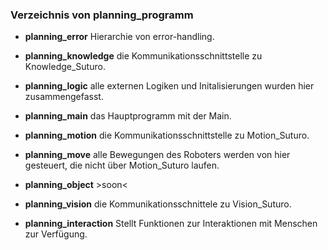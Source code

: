 ### Verzeichnis von planning_programm

* **planning_error** Hierarchie von error-handling.

* **planning_knowledge** die Kommunikationsschnittstelle zu Knowledge_Suturo.

* **planning_logic** alle externen Logiken und Initalisierungen wurden hier zusammengefasst.

* **planning_main** das Hauptprogramm mit der Main.

* **planning_motion** die Kommunikationsschnittstelle zu Motion_Suturo.

* **planning_move** alle Bewegungen des Roboters werden von hier gesteuert, die nicht über Motion_Suturo laufen.

* **planning_object** >soon<

* **planning_vision** die Kommunikationsschnittele zu Vision_Suturo.

* **planning_interaction** Stellt Funktionen zur Interaktionen mit Menschen zur Verfügung.



